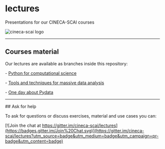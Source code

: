 
# lectures

Presentations for our CINECA-SCAI courses

![cineca-scai logo](http://plutocode.ph.unito.it/images/scai-logo.png)


---

## Courses material

Our lectures are available as branches inside this repository:

- [Python for computational science](https://github.com/cineca-scai/lectures/tree/science-rome/pyscience)

- [Tools and techniques for massive data
analysis](https://github.com/cineca-scai/lectures/tree/massive-analysis/ttmda)

- [One day about Pydata](https://github.com/cineca-scai/lectures/tree/milano/pydata)

---

## Ask for help

To ask for questions or discuss exercises, material and use cases you can:

[![Join the chat at https://gitter.im/cineca-scai/lectures](https://badges.gitter.im/Join%20Chat.svg)](https://gitter.im/cineca-scai/lectures?utm_source=badge&utm_medium=badge&utm_campaign=pr-badge&utm_content=badge)
